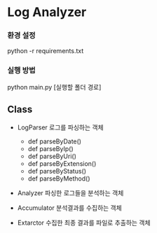# Log Analyzer

### 환경 설정

python -r requirements.txt

### 실행 방법

python main.py [실행할 폴더 경로]

## Class

- LogParser 
    로그를 파싱하는 객체
    - def parseByDate()
    - def parseByIp()
    - def parseByUri()
    - def parseByExtension()
    - def parseByStatus()
    - def parseByMethod()

- Analyzer
    파싱한 로그들을 분석하는 객체

- Accumulator
    분석결과를 수집하는 객체

- Extarctor
    수집한 최종 결과를 파일로 추출하는 객체